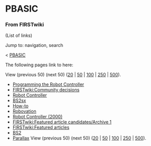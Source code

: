 # PBASIC

### From FIRSTwiki

(List of links)

Jump to: navigation, search

&lt; [PBASIC](/index.php?title=PBASIC&redirect=no "PBASIC" )  

The following pages link to here:

View (previous 50) (next 50)
([20](/index.php?title=Special:Whatlinkshere/PBASIC&limit=20&from=0
"Special:Whatlinkshere/PBASIC" ) |
[50](/index.php?title=Special:Whatlinkshere/PBASIC&limit=50&from=0
"Special:Whatlinkshere/PBASIC" ) |
[100](/index.php?title=Special:Whatlinkshere/PBASIC&limit=100&from=0
"Special:Whatlinkshere/PBASIC" ) |
[250](/index.php?title=Special:Whatlinkshere/PBASIC&limit=250&from=0
"Special:Whatlinkshere/PBASIC" ) |
[500](/index.php?title=Special:Whatlinkshere/PBASIC&limit=500&from=0
"Special:Whatlinkshere/PBASIC" )).

  * [Programming the Robot Controller](Programming_the_Robot_Controller "Programming the Robot Controller" )
  * [FIRSTwiki:Community decisions](FIRSTwiki:Community_decisions "FIRSTwiki:Community decisions" )
  * [Robot Controller](robot-controller)
  * [BS2sx](BS2sx "BS2sx" )
  * [How-to](How-to "How-to" )
  * [Robovation](robovation)
  * [Robot Controller (2000)](Robot_Controller_%282000%29 "Robot Controller \(2000\)" )
  * [FIRSTwiki:Featured article candidates/Archive 1](FIRSTwiki:Featured_article_candidates/Archive_1 "FIRSTwiki:Featured article candidates/Archive 1" )
  * [FIRSTwiki:Featured articles](FIRSTwiki:Featured_articles "FIRSTwiki:Featured articles" )
  * [BS2](BS2 "BS2" )
  * [Parallax](Parallax "Parallax" )
View (previous 50) (next 50)
([20](/index.php?title=Special:Whatlinkshere/PBASIC&limit=20&from=0
"Special:Whatlinkshere/PBASIC" ) |
[50](/index.php?title=Special:Whatlinkshere/PBASIC&limit=50&from=0
"Special:Whatlinkshere/PBASIC" ) |
[100](/index.php?title=Special:Whatlinkshere/PBASIC&limit=100&from=0
"Special:Whatlinkshere/PBASIC" ) |
[250](/index.php?title=Special:Whatlinkshere/PBASIC&limit=250&from=0
"Special:Whatlinkshere/PBASIC" ) |
[500](/index.php?title=Special:Whatlinkshere/PBASIC&limit=500&from=0
"Special:Whatlinkshere/PBASIC" )).

